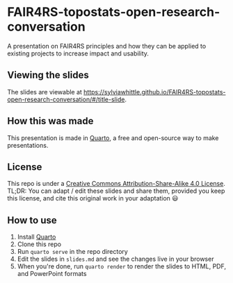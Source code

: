 # FAIR4RS-topostats-open-research-conversation
A presentation on FAIR4RS principles and how they can be applied to existing projects to increase impact and usability.

## Viewing the slides
The slides are viewable at https://sylviawhittle.github.io/FAIR4RS-topostats-open-research-conversation/#/title-slide.

## How this was made
This presentation is made in [Quarto](https://quarto.org), a free and open-source way to make presentations.

## License
This repo is under a [Creative Commons Attribution-Share-Alike 4.0 License](https://creativecommons.org/licenses/by-sa/4.0/deed.en). TL;DR: You can adapt / edit these slides and share them, provided you keep this license, and cite this original work in your adaptation 😃

## How to use
1. Install [Quarto](https://quarto.org/docs/getting-started/installation.html)
2. Clone this repo
3. Run `quarto serve` in the repo directory
4. Edit the slides in `slides.md` and see the changes live in your browser
5. When you're done, run `quarto render` to render the slides to HTML, PDF, and PowerPoint formats



